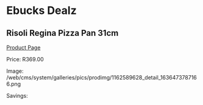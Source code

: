 
# Ebucks Dealz
## Risoli Regina Pizza Pan 31cm
[Product Page](https://www.ebucks.com/web/shop/productSelected.do?prodId=1162589628&catId=704983235)

Price: R369.00

Image: /web/cms/system/galleries/pics/prodimg/1162589628_detail_1636473787166.png

Savings: 


	